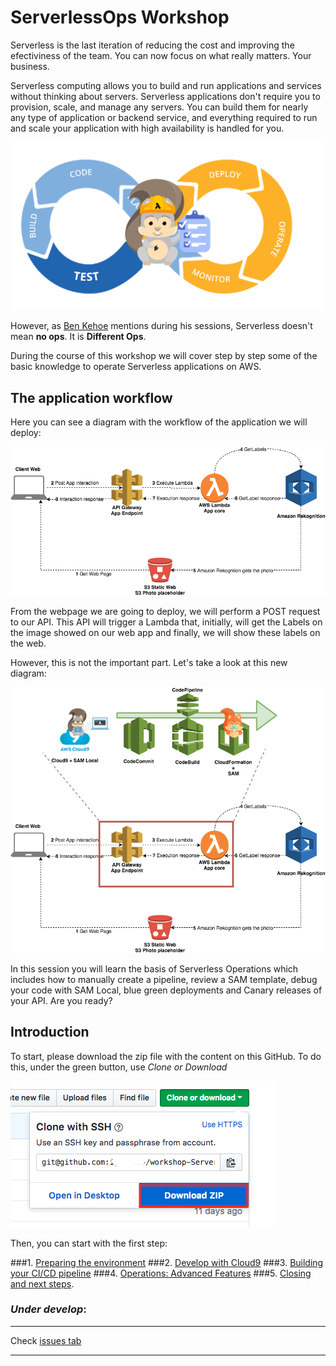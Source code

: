 # ServerlessOps Workshop

Serverless is the last iteration of reducing the cost and improving the efectiviness of the team. You can now focus on what really matters. Your business. 

Serverless computing allows you to build and run applications and services without thinking about servers. Serverless applications don't require you to provision, scale, and manage any servers. You can build them for nearly any type of application or backend service, and everything required to run and scale your application with high availability is handled for you.

<img src="documentation/images/devops.png"/>

However, as [Ben Kehoe](https://www.slideshare.net/BenKehoe/serverless-operations-for-the-irobot-fleet) mentions during his sessions, Serverless doesn't mean **no ops**. It is **Different Ops**.

During the course of this workshop we will cover step by step some of the basic knowledge to operate Serverless applications on AWS.

## The application workflow

Here you can see a diagram with the workflow of the application we will deploy:

<img src="documentation/images/diagrams/serverlessops-workshop-app1.png" />

From the webpage we are going to deploy, we will perform a POST request to our API. This API will trigger a Lambda that, initially, will get the Labels on the image showed on our web app and finally, we will show these labels on the web.

However, this is not the important part. Let's take a look at this new diagram:

<img src="documentation/images/diagrams/serverlessops-workshop-workflow.png" />

In this session you will learn the basis of Serverless Operations which includes how to manually create a pipeline, review a SAM template, debug your code with SAM Local, blue green deployments and Canary releases of your API. Are you ready?

## Introduction

To start, please download the zip file with the content on this GitHub. To do this, under the green button, use *Clone or Download*

<img src="documentation/images/0_download_content.png" />

Then, you can start with the first step:

###1. [Preparing the environment](documentation/1_preparing_environment)
###2. [Develop with Cloud9](documentation/2_develop_with_cloud9)
###3. [Building your CI/CD pipeline](documentation/3_building_your_ci_cd_pipeline)
###4. [Operations: Advanced Features](documentation/4_operations_advanced_features)
###5. [Closing and next steps](documentation/5_closing_and_next_steps).


### *Under develop*:


--------
Check [issues tab](../../issues)

--------